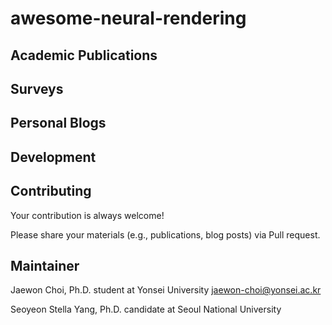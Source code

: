 # awesome-neural-rendering

## Academic Publications

## Surveys

## Personal Blogs

## Development

## Contributing

Your contribution is always welcome!

Please share your materials (e.g., publications, blog posts) via Pull request.

## Maintainer

Jaewon Choi, Ph.D. student at Yonsei University <jaewon-choi@yonsei.ac.kr>

Seoyeon Stella Yang, Ph.D. candidate at Seoul National University
